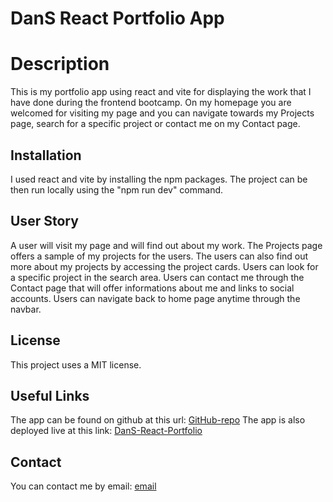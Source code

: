 # DanS React Portfolio App

# Description

This is my portfolio app using react and vite for displaying the work that I have done during the frontend bootcamp.
On my homepage you are welcomed for visiting my page and you can navigate towards my Projects page, search for a specific project or contact me on my Contact page.

## Installation

I used react and vite by installing the npm packages.
The project can be then run locally using the "npm run dev" command.

## User Story

A user will visit my page and will find out about my work.
The Projects page offers a sample of my projects for the users.
The users can also find out more about my projects by accessing the project cards.
Users can look for a specific project in the search area.
Users can contact me through the Contact page that will offer informations about me and links to social accounts.
Users can navigate back to home page anytime through the navbar.

## License

This project uses a MIT license.

## Useful Links

The app can be found on github at this url: [GitHub-repo](https://github.com/dansora/ds-react-portfolio-app)
The app is also deployed live at this link: [DanS-React-Portfolio](https://dansora.github.io/ds-react-portfolio-app/)

## Contact

You can contact me by email: [email](dannysora@gmail.com)
